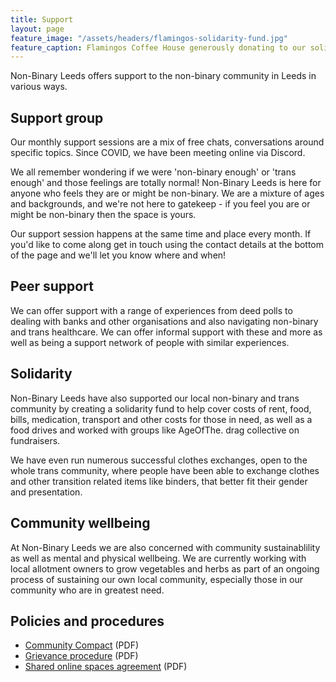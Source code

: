 ```yaml
---
title: Support
layout: page
feature_image: "/assets/headers/flamingos-solidarity-fund.jpg"
feature_caption: Flamingos Coffee House generously donating to our solidarity fund
---
```


Non-Binary Leeds offers support to the non-binary community in Leeds in various ways.

## Support group

Our monthly support sessions are a mix of free chats, conversations around specific topics. Since COVID, we have been meeting online via Discord.

We all remember wondering if we were 'non-binary enough' or 'trans enough' and those feelings are totally normal! Non-Binary Leeds is here for anyone who feels they are or might be non-binary. We are a mixture of ages and backgrounds, and we're not here to gatekeep - if you feel you are or might be non-binary then the space is yours.

Our support session happens at the same time and place every month. If you'd like to come along get in touch using the contact details at the bottom of the page and we'll let you know where and when!

## Peer support

We can offer support with a range of experiences from deed polls to dealing with banks and other organisations and also navigating non-binary and trans healthcare. We can offer informal support with these and more as well as being a support network of people with similar experiences.

## Solidarity

Non-Binary Leeds have also supported our local non-binary and trans community by creating a solidarity fund to help cover costs of rent, food, bills, medication, transport and other costs for those in need, as well as a food drives and worked with groups like AgeOfThe. drag collective on fundraisers.

We have even run numerous successful clothes exchanges, open to the whole trans community, where people have been able to exchange clothes and other transition related items like binders, that better fit their gender and presentation.

## Community wellbeing

At Non-Binary Leeds we are also concerned with community sustainablility as well as mental and physical wellbeing. We are currently working with local allotment owners to grow vegetables and herbs as part of an ongoing process of sustaining our own local community, especially those in our community who are in greatest need.

## Policies and procedures

* [Community Compact](/assets/pdf/community-compact-2019-09.pdf) (PDF)
* [Grievance procedure](/assets/pdf/grievance-procedure-2019-09.pdf) (PDF)
* [Shared online spaces agreement](/assets/pdf/shared-online-spaces-agreement-2020-05.pdf) (PDF)
